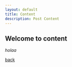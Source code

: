 ```yaml
---
layout: default
title: Content
description: Post Content
---
```


## Welcome to content

_holaa_

[back](./)
